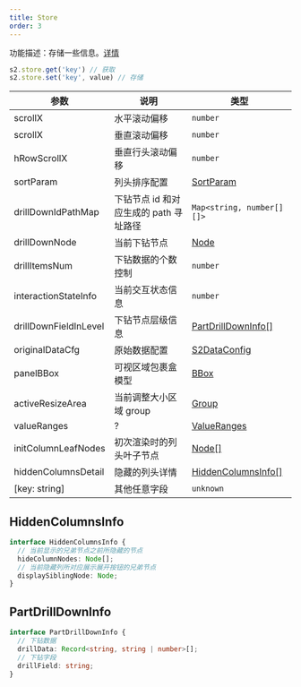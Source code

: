 ```yaml
---
title: Store
order: 3
---
```


功能描述：存储一些信息。[详情](https://github.com/antvis/S2/blob/master/packages/s2-core/src/common/store/index.ts)

```ts
s2.store.get('key') // 获取
s2.store.set('key', value) // 存储
```

| 参数 | 说明                                   | 类型 |
| --- | --- | --- |
| scrollX | 水平滚动偏移 | `number` |
| scrollX | 垂直滚动偏移 | `number` |
| hRowScrollX | 垂直行头滚动偏移 | `number` |
| sortParam | 列头排序配置 | [SortParam](/zh/docs/api/components/sheet-component/#sortparams) |
| drillDownIdPathMap | 下钻节点 id 和对应生成的 path 寻址路径 | `Map<string, number[][]>` |
| drillDownNode | 当前下钻节点 | [Node](/zh/docs/api/basic-class/node) |
| drillItemsNum | 下钻数据的个数控制 | `number` |
| interactionStateInfo | 当前交互状态信息 | `number` |
| drillDownFieldInLevel | 下钻节点层级信息 | [PartDrillDownInfo[]](#partdrilldowninfo) |
| originalDataCfg | 原始数据配置 | [S2DataConfig](/zh/docs/api/general/S2DataConfig)|
| panelBBox | 可视区域包裹盒模型 | [BBox](/zh/docs/api/basic-class/spreadsheet/#bbox) |
| activeResizeArea | 当前调整大小区域 group | [Group](https://g.antv.vision/zh/docs/api/group) |
| valueRanges | ? | [ValueRanges](#ValueRanges) |
| initColumnLeafNodes | 初次渲染时的列头叶子节点 | [Node[]](/zh/docs/api/basic-class/node)|
| hiddenColumnsDetail | 隐藏的列头详情 | [HiddenColumnsInfo[]](#hiddencolumnsinfo) |
| [key: string] | 其他任意字段 | `unknown` |

## HiddenColumnsInfo

```ts
interface HiddenColumnsInfo {
  // 当前显示的兄弟节点之前所隐藏的节点
  hideColumnNodes: Node[];
  // 当前隐藏列所对应展示展开按钮的兄弟节点
  displaySiblingNode: Node;
}
```

## PartDrillDownInfo

```ts
interface PartDrillDownInfo {
  // 下钻数据
  drillData: Record<string, string | number>[];
  // 下钻字段
  drillField: string;
}
```
